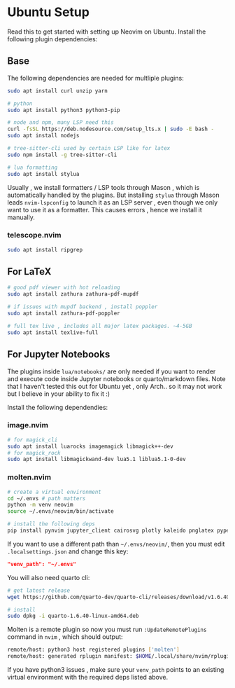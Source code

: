 # Ubuntu Setup
Read this to get started with setting up Neovim on Ubuntu. Install the following plugin dependencies:

## Base
The following dependencies are needed for multliple plugins:
```bash
sudo apt install curl unzip yarn

# python
sudo apt install python3 python3-pip

# node and npm, many LSP need this
curl -fsSL https://deb.nodesource.com/setup_lts.x | sudo -E bash -
sudo apt install nodejs

# tree-sitter-cli used by certain LSP like for latex
sudo npm install -g tree-sitter-cli

# lua formatting
sudo apt install stylua
```
Usually , we install formatters / LSP tools through Mason , which is automatically handled by the plugins. But installing `stylua` through Mason leads `nvim-lspconfig` to launch it as an LSP server , even though we only want to use it as a formatter. This causes errors , hence we install it manually.

### telescope.nvim
```bash
sudo apt install ripgrep
```

## For LaTeX
```bash
# good pdf viewer with hot reloading
sudo apt install zathura zathura-pdf-mupdf

# if issues with mupdf backend , install poppler
sudo apt install zathura-pdf-poppler

# full tex live , includes all major latex packages. ~4-5GB
sudo apt install texlive-full
```

## For Jupyter Notebooks
The plugins inside `lua/notebooks/` are only needed if you want to render and execute code inside Jupyter notebooks or quarto/markdown files. Note that I haven't tested this out for Ubuntu yet , only Arch.. so it may not work but I believe in your ability to fix it :)

Install the following dependendies:
### image.nvim
```bash
# for magick_cli
sudo apt install luarocks imagemagick libmagick++-dev
# for magick_rock
sudo apt install libmagickwand-dev lua5.1 liblua5.1-0-dev
```

### molten.nvim
```bash
# create a virtual environment
cd ~/.envs # path matters
python -m venv neovim
source ~/.envs/neovim/bin/activate

# install the following deps
pip install pynvim jupyter_client cairosvg plotly kaleido pnglatex pyperclip nbformat jupytext jupyter jupyterlab
```

If you want to use a different path than `~/.envs/neovim/`, then you must edit `.localsettings.json` and change this key:
```json
"venv_path": "~/.envs"
```

You will also need quarto cli:
```bash
# get latest release
wget https://github.com/quarto-dev/quarto-cli/releases/download/v1.6.40/quarto-1.6.40-linux-amd64.deb

# install
sudo dpkg -i quarto-1.6.40-linux-amd64.deb
```

Molten is a remote plugin so now you must run `:UpdateRemotePlugins` command in `nvim` , which should output:
```bash
remote/host: python3 host registered plugins ['molten']
remote/host: generated rplugin manifest: $HOME/.local/share/nvim/rplugin.vim
```
If you have python3 issues , make sure your `venv_path` points to an existing virtual environment with the required deps listed above.
